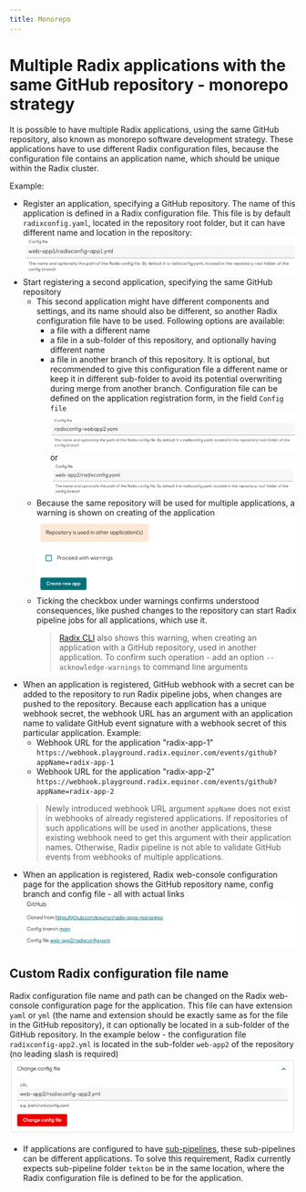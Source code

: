 ```yaml
---
title: Monorepo
---
```


# Multiple Radix applications with the same GitHub repository - monorepo strategy

It is possible to have multiple Radix applications, using the same GitHub repository, also known as monorepo software development strategy. These applications have to use different Radix configuration files, because the configuration file contains an application name, which should be unique within the Radix cluster.

Example:

* Register an application, specifying a GitHub repository. The name of this application is defined in a Radix configuration file. This file is by default `radixconfig.yaml`, located in the repository root folder, but it can have different name and location in the repository:
  ![Custom config file when creating an application](./custom-config-file-when-create-application.png)
* Start registering a second application, specifying the same GitHub repository
  * This second application might have different components and settings, and its name should also be different, so another Radix configuration file have to be used. Following options are available:
    * a file with a different name
    * a file in a sub-folder of this repository, and optionally having different name
    * a file in another branch of this repository. It is optional, but recommended to give this configuration file a different name or keep it in different sub-folder to avoid its potential overwriting during merge from another branch.
    Configuration file can be defined on the application registration form, in the field `Config file`
    ![Radix config altered name](./radixconfig-altered-name.png)
    or
    ![Radix config altered folder](./radixconfig-altered-folder.png)
  * Because the same repository will be used for multiple applications, a warning is shown on creating of the application
  ![Warning on repository, used in another applications](./register-application-with-already-used-repository.png)
  * Ticking the checkbox under warnings confirms understood consequences, like pushed changes to the repository can start Radix pipeline jobs for all applications, which use it.
    > [Radix CLI](https://github.com/equinor/radix-cli) also shows this warning, when creating an application with a GitHub repository, used in another application. To confirm such operation - add an option `--acknowledge-warnings` to command line arguments
* When an application is registered, GitHub webhook with a secret can be added to the repository to run Radix pipeline jobs, when changes are pushed to the repository. Because each application has a unique webhook secret, the webhook URL has an argument with an application name to validate GitHub event signature with a webhook secret of this particular application. Example:
  * Webhook URL for the application "radix-app-1"
  `https://webhook.playground.radix.equinor.com/events/github?appName=radix-app-1`
  * Webhook URL for the application "radix-app-2"
  `https://webhook.playground.radix.equinor.com/events/github?appName=radix-app-2`
  > Newly introduced webhook URL argument `appName` does not exist in webhooks of already registered applications. If repositories of such applications will be used in another applications, these existing webhook need to get this argument with their application names. Otherwise, Radix pipeline is not able to validate GitHub events from webhooks of multiple applications.  
* When an application is registered, Radix web-console configuration page for the application shows the GitHub repository name, config branch and config file - all with actual links
  ![img.png](./application-configuration-page-repo-info.png)

## Custom Radix configuration file name

Radix configuration file name and path can be changed on the Radix web-console configuration page for the application. This file can have extension `yaml` or `yml` (the name and extension should be exactly same as for the file in the GitHub repository), it can optionally be located in a sub-folder of the GitHub repository. In the example below - the configuration file `radixconfig-app2.yml` is located in the sub-folder `web-app2` of the repository (no leading slash is required)
![Change Radix configuration file](./change-config-file.png)

* If applications are configured to have [sub-pipelines](../sub-pipeline), these sub-pipelines can be different applications. To solve this requirement, Radix currently expects sub-pipeline folder `tekton` be in the same location, where the Radix configuration file is defined to be for the application.
